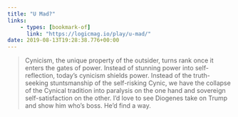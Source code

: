 ```yaml
---
title: "U Mad?"
links:
    - types: [bookmark-of]
      link: "https://logicmag.io/play/u-mad/"
date: 2019-08-13T19:28:38.776+00:00
---
```


> Cynicism, the unique property of the outsider, turns rank once it enters the gates of power. Instead of stunning power into self-reflection, today’s cynicism shields power. Instead of the truth-seeking stuntsmanship of the self-risking Cynic, we have the collapse of the Cynical tradition into paralysis on the one hand and sovereign self-satisfaction on the other. I’d love to see Diogenes take on Trump and show him who’s boss. He’d find a way.
